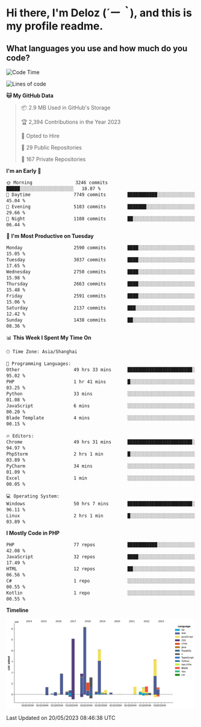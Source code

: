 # **Hi there, I'm Deloz (*´ー｀*), and this is my profile readme.**

## **What languages you use and how much do you code?**

<!--START_SECTION:waka-->
![Code Time](http://img.shields.io/badge/Code%20Time-1%2C492%20hrs%2054%20mins-blue)

![Lines of code](https://img.shields.io/badge/From%20Hello%20World%20I%27ve%20Written-30.7%20million%20lines%20of%20code-blue)

**🐱 My GitHub Data** 

> 📦 2.9 MB Used in GitHub's Storage 
 > 
> 🏆 2,394 Contributions in the Year 2023
 > 
> 💼 Opted to Hire
 > 
> 📜 29 Public Repositories 
 > 
> 🔑 167 Private Repositories 
 > 
**I'm an Early 🐤** 

```text
🌞 Morning                3246 commits        █████░░░░░░░░░░░░░░░░░░░░   18.87 % 
🌆 Daytime                7749 commits        ███████████░░░░░░░░░░░░░░   45.04 % 
🌃 Evening                5103 commits        ███████░░░░░░░░░░░░░░░░░░   29.66 % 
🌙 Night                  1108 commits        ██░░░░░░░░░░░░░░░░░░░░░░░   06.44 % 
```
📅 **I'm Most Productive on Tuesday** 

```text
Monday                   2590 commits        ████░░░░░░░░░░░░░░░░░░░░░   15.05 % 
Tuesday                  3037 commits        ████░░░░░░░░░░░░░░░░░░░░░   17.65 % 
Wednesday                2750 commits        ████░░░░░░░░░░░░░░░░░░░░░   15.98 % 
Thursday                 2663 commits        ████░░░░░░░░░░░░░░░░░░░░░   15.48 % 
Friday                   2591 commits        ████░░░░░░░░░░░░░░░░░░░░░   15.06 % 
Saturday                 2137 commits        ███░░░░░░░░░░░░░░░░░░░░░░   12.42 % 
Sunday                   1438 commits        ██░░░░░░░░░░░░░░░░░░░░░░░   08.36 % 
```


📊 **This Week I Spent My Time On** 

```text
🕑︎ Time Zone: Asia/Shanghai

💬 Programming Languages: 
Other                    49 hrs 33 mins      ████████████████████████░   95.02 % 
PHP                      1 hr 41 mins        █░░░░░░░░░░░░░░░░░░░░░░░░   03.25 % 
Python                   33 mins             ░░░░░░░░░░░░░░░░░░░░░░░░░   01.08 % 
JavaScript               6 mins              ░░░░░░░░░░░░░░░░░░░░░░░░░   00.20 % 
Blade Template           4 mins              ░░░░░░░░░░░░░░░░░░░░░░░░░   00.15 % 

🔥 Editors: 
Chrome                   49 hrs 31 mins      ████████████████████████░   94.97 % 
PhpStorm                 2 hrs 1 min         █░░░░░░░░░░░░░░░░░░░░░░░░   03.89 % 
PyCharm                  34 mins             ░░░░░░░░░░░░░░░░░░░░░░░░░   01.09 % 
Excel                    1 min               ░░░░░░░░░░░░░░░░░░░░░░░░░   00.05 % 

💻 Operating System: 
Windows                  50 hrs 7 mins       ████████████████████████░   96.11 % 
Linux                    2 hrs 1 min         █░░░░░░░░░░░░░░░░░░░░░░░░   03.89 % 
```

**I Mostly Code in PHP** 

```text
PHP                      77 repos            ███████████░░░░░░░░░░░░░░   42.08 % 
JavaScript               32 repos            ████░░░░░░░░░░░░░░░░░░░░░   17.49 % 
HTML                     12 repos            ██░░░░░░░░░░░░░░░░░░░░░░░   06.56 % 
C#                       1 repo              ░░░░░░░░░░░░░░░░░░░░░░░░░   00.55 % 
Kotlin                   1 repo              ░░░░░░░░░░░░░░░░░░░░░░░░░   00.55 % 
```



**Timeline**

![Lines of Code chart](https://raw.githubusercontent.com/deloz/deloz/main/assets/bar_graph.png)


 Last Updated on 20/05/2023 08:46:38 UTC
<!--END_SECTION:waka-->
